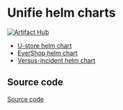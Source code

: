 # Unifie helm charts

[![Artifact Hub](https://img.shields.io/endpoint?url=https://artifacthub.io/badge/repository/unifie)](https://artifacthub.io/packages/search?repo=unifie)

- [U-store helm chart](helm/u-store/)
- [EverShop helm chart](helm/evershop/)
- [Versus-incident helm chart](helm/versus-incident/)

## Source code

[Source code](https://github.com/unifie-cloud/charts)
